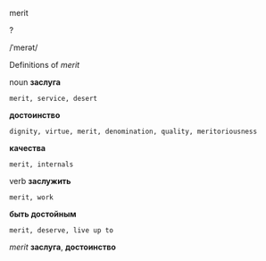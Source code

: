 merit

?

/ˈmerət/

Definitions of _merit_

noun
**заслуга**

    merit, service, desert
**достоинство**

    dignity, virtue, merit, denomination, quality, meritoriousness
**качества**

    merit, internals

verb
**заслужить**

    merit, work
**быть достойным**

    merit, deserve, live up to

_merit_
**заслуга**, **достоинство**